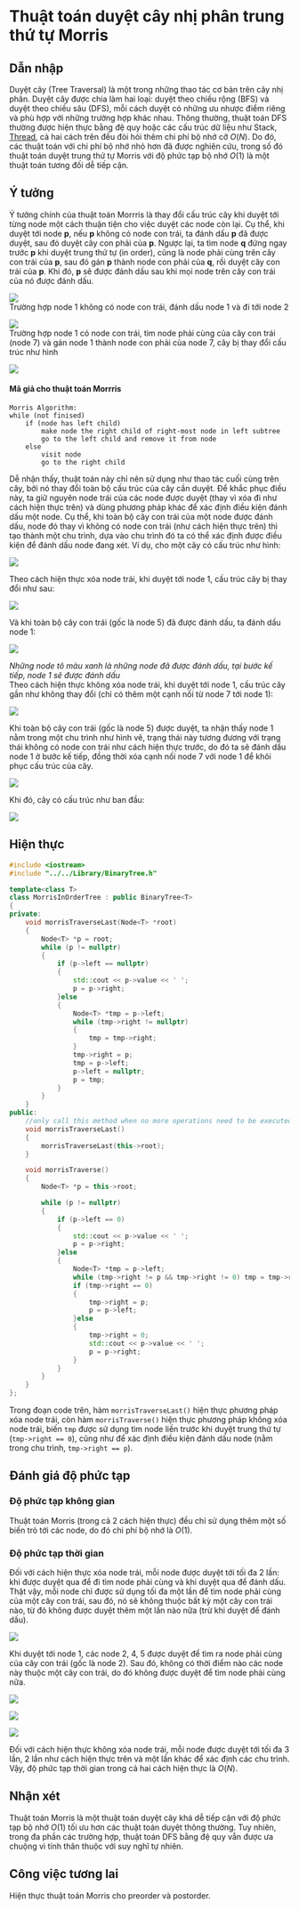 
# Thuật toán duyệt cây nhị phân trung thứ tự Morris
## Dẫn nhập
Duyệt cây (Tree Traversal) là một trong những thao tác cơ bản trên cây nhị phân. Duyệt cây được chia làm hai loại: duyệt theo chiều rộng (BFS) và duyệt theo chiều sâu (DFS), mỗi cách duyệt có những ưu nhược điểm riêng và phù hợp với những trường hợp khác nhau. Thông thường, thuật toán DFS thường được hiện thực bằng đệ quy hoặc các cấu trúc dữ liệu như Stack, [Thread](https://www.geeksforgeeks.org/threaded-binary-tree/), cả hai cách trên đều đòi hỏi thêm chi phí bộ nhớ cỡ $O(N)$. Do đó, các thuật toán với chi phí bộ nhớ nhỏ hơn đã được nghiên cứu, trong số đó thuật toán duyệt trung thứ tự Morris với độ phức tạp bộ nhớ $O(1)$ là một thuật toán tương đối dễ tiếp cận.
## Ý tưởng
Ý tưởng chính của thuật toán Morrris là thay đổi cấu trúc cây khi duyệt tới từng node một cách thuận tiện cho việc duyệt các node còn lại. Cụ thể, khi duyệt tới node **p**, nếu **p** không có node con trái, ta đánh dấu **p** đã được duyệt, sau đó duyệt cây con phải của **p**. Ngược lại, ta tìm node **q** đứng ngay trước **p** khi duyệt trung thứ tự (in order), cũng là node phải cùng trên cây con trái của **p**, sau đó gán **p** thành node con phải của **q**, rồi duyệt cây con trái của **p**. Khi đó, **p** sẽ được đánh dấu sau khi mọi node trên cây con trái của nó được đánh dấu.

![](https://live.staticflickr.com/65535/52702400514_21b74bfd93_m.jpg)  
Trường hợp node 1 không có node con trái, đánh dấu node 1 và đi tới node 2

![](https://live.staticflickr.com/65535/52702633828_42cab0c649_w.jpg)  
Trường hợp node 1 có node con trái, tìm node phải cùng của cây con trái (node 7) và gán node 1 thành node con phải của node 7, cây bị thay đổi cấu trúc như hình

![](https://live.staticflickr.com/65535/52701625257_98e026aca3.jpg)

#### Mã giả cho thuật toán Morrris
```pseudocode
Morris Algorithm:
while (not finised)
	if (node has left child)
		make node the right child of right-most node in left subtree
		go to the left child and remove it from node
	else 
		visit node
		go to the right child
```
Dễ nhận thấy, thuật toán này chỉ nên sử dụng như thao tác cuối cùng trên cây, bởi nó thay đổi toàn bộ cấu trúc của cây cần duyệt. Để khắc phục điều này, ta giữ nguyên node trái của các node được duyệt (thay vì xóa đi như cách hiện thực trên) và dùng phương pháp khác để xác định điều kiện đánh dấu một node. Cụ thể, khi toàn bộ cây con trái của một node được đánh dấu, node đó thay vì không có node con trái (như cách hiện thực trên) thì tạo thành một chu trình, dựa vào chu trình đó ta có thể xác định được điều kiện để đánh dấu node đang xét. Ví dụ, cho một cây có cấu trúc như hình:  

![](https://live.staticflickr.com/65535/52702783570_71a2af3292_w.jpg)

Theo cách hiện thực xóa node trái, khi duyệt tới node 1, cấu trúc cây bị thay đổi như sau:

![](https://live.staticflickr.com/65535/52702620934_37b44076cf_n.jpg)

Và khi toàn bộ cây con trái (gốc là node 5) đã được đánh dấu, ta đánh dấu node 1:

![](https://live.staticflickr.com/65535/52702620909_40f51f743b_n.jpg)

_Những node tô màu xanh là những node đã được đánh dấu, tại bước kế tiếp, node 1 sẽ được đánh dấu_  
Theo cách hiện thực không xóa node trái, khi duyệt tới node 1, cấu trúc cây gần như không thay đổi (chỉ có thêm một cạnh nối từ node 7 tới node 1):

![](https://live.staticflickr.com/65535/52702854773_84fa57a083_n.jpg)

Khi toàn bộ cây con trái (gốc là node 5) được duyệt, ta nhận thấy node 1 nằm trong một chu trình như hình vẽ, trạng thái này tương đương với trạng thái không có node con trái như cách hiện thực trước, do đó ta sẽ đánh dấu node 1 ở bước kế tiếp, đồng thời xóa cạnh nối node 7 với node 1 để khôi phục cấu trúc của cây.

![](https://live.staticflickr.com/65535/52702394966_4b339f6f4e_n.jpg)

Khi đó, cây có cấu trúc như ban đầu:

![](https://live.staticflickr.com/65535/52702403051_bb86e63bce_n.jpg)

## Hiện thực
```C++
#include <iostream>
#include "../../Library/BinaryTree.h"

template<class T>
class MorrisInOrderTree : public BinaryTree<T>
{
private:
    void morrisTraverseLast(Node<T> *root)
    {
        Node<T> *p = root;
        while (p != nullptr)
        {
            if (p->left == nullptr)
            {
                std::cout << p->value << ' ';
                p = p->right;
            }else
            {
                Node<T> *tmp = p->left;
                while (tmp->right != nullptr)
                {
                    tmp = tmp->right;
                }
                tmp->right = p;
                tmp = p->left;
                p->left = nullptr;
                p = tmp;
            }
        }
    }
public:
    //only call this method when no more operations need to be executed because it change the construct of the tree
    void morrisTraverseLast()
    {
        morrisTraverseLast(this->root);
    }

    void morrisTraverse()
    {
        Node<T> *p = this->root;

        while (p != nullptr)
        {
            if (p->left == 0)
            {
                std::cout << p->value << ' ';
                p = p->right;
            }else
            {
                Node<T> *tmp = p->left;
                while (tmp->right != p && tmp->right != 0) tmp = tmp->right;
                if (tmp->right == 0)
                {
                    tmp->right = p;
                    p = p->left;
                }else 
                {
                    tmp->right = 0;
                    std::cout << p->value << ' ';
                    p = p->right;
                }
            }
        }
    }
};
```
Trong đoạn code trên, hàm ```morrisTraverseLast()``` hiện thực phương pháp xóa node trái, còn hàm ```morrisTraverse()``` hiện thực phương pháp không xóa node trái, biến ```tmp``` được sử dụng tìm node liền trước khi duyệt trung thứ tự (```tmp->right == 0```), cũng như để xác định điều kiện đánh dấu node (nằm trong chu trình, ```tmp->right == p```).

## Đánh giá độ phức tạp
### Độ phức tạp không gian
Thuật toán Morris (trong cả 2 cách hiện thực) đều chỉ sử dụng thêm một số biến trỏ tới các node, do đó chi phí bộ nhớ là $O(1)$.

### Độ phức tạp thời gian
Đối với cách hiện thực xóa node trái, mỗi node được duyệt tới tối đa 2 lần: khi được duyệt qua để đi tìm node phải cùng và khi duyệt qua để đánh dấu. Thật vậy, mỗi node chỉ được sử dụng tối đa một lần để tìm node phải cùng của một cây con trái, sau đó, nó sẽ không thuộc bất kỳ một cây con trái nào, từ đó không được duyệt thêm một lần nào nữa (trừ khi duyệt để đánh dấu).

![](https://live.staticflickr.com/65535/52702777169_6262f21de8_n.jpg)

Khi duyệt tới node 1, các node 2, 4, 5 được duyệt để tìm ra node phải cùng của cây con trái (gốc là node 2). Sau đó, không có thời điểm nào các node này thuộc một cây con trái, do đó không được duyệt để tìm node phải cùng nữa.

![](https://live.staticflickr.com/65535/52703010108_b5293b2144_w.jpg)

![](https://live.staticflickr.com/65535/52702522046_4e4a50ab92_n.jpg)

![](https://live.staticflickr.com/65535/52702522076_d3d1efa63b_n.jpg)

Đối với cách hiện thực không xóa node trái, mỗi node được duyệt tới tối đa 3 lần, 2 lần như cách hiện thực trên và một lần khác để xác định các chu trình.  
Vậy, độ phức tạp thời gian trong cả hai cách hiện thực là $O(N)$.

## Nhận xét
Thuật toán Morris là một thuật toán duyệt cây khá dễ tiếp cận với độ phức tạp bộ nhớ $O(1)$ tối ưu hơn các thuật toán duyệt thông thường. Tuy nhiên, trong đa phần các trường hợp, thuật toán DFS bằng đệ quy vẫn được ưa chuộng vì tính thân thuộc với suy nghĩ tự nhiên.

## Công việc tương lai
Hiện thực thuật toán Morris cho preorder và postorder.


